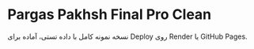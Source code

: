 # Pargas Pakhsh Final Pro Clean

نسخه نمونه کامل با داده تستی، آماده برای Deploy روی Render یا GitHub Pages.
